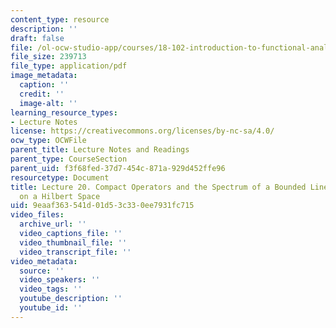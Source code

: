 ```yaml
---
content_type: resource
description: ''
draft: false
file: /ol-ocw-studio-app/courses/18-102-introduction-to-functional-analysis-spring-2021/9eaaf363541d01d53c330ee7931fc715_MIT18_102s21_lec20.pdf
file_size: 239713
file_type: application/pdf
image_metadata:
  caption: ''
  credit: ''
  image-alt: ''
learning_resource_types:
- Lecture Notes
license: https://creativecommons.org/licenses/by-nc-sa/4.0/
ocw_type: OCWFile
parent_title: Lecture Notes and Readings
parent_type: CourseSection
parent_uid: f3f68fed-37d7-454c-871a-929d452ffe96
resourcetype: Document
title: Lecture 20. Compact Operators and the Spectrum of a Bounded Linear Operator
  on a Hilbert Space
uid: 9eaaf363-541d-01d5-3c33-0ee7931fc715
video_files:
  archive_url: ''
  video_captions_file: ''
  video_thumbnail_file: ''
  video_transcript_file: ''
video_metadata:
  source: ''
  video_speakers: ''
  video_tags: ''
  youtube_description: ''
  youtube_id: ''
---
```

